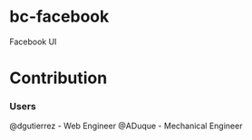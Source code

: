 # bc-facebook
Facebook UI

# Contribution
### Users
@dgutierrez - Web Engineer
@ADuque - Mechanical Engineer